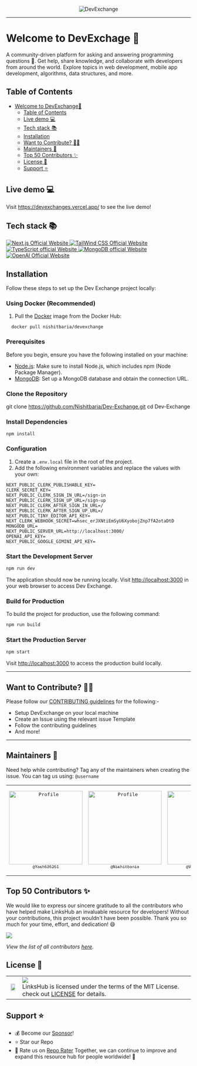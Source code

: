<article align="center">

![DevExchange](https://github.com/Nishitbaria/Dev-Exchange/assets/85815172/f5333bca-01a9-4545-b75e-32a3f2844602)

</article><hr>

<a name="welcome"></a>

# Welcome to DevExchage 👋

A community-driven platform for asking and answering programming questions 💙. Get help, share knowledge, and collaborate with developers from around the world. Explore topics in web development, mobile app development, algorithms, data structures, and more.

## Table of Contents

- [Welcome to DevExchange👋](#welcome)
  - [Table of Contents](#table-of-contents)
  - [Live demo 💻](#live-demo-)
  - [Tech stack 📚](#tech-stack-)
  - [Installation](#set-up)
  - [Want to Contribute? 👩‍💻](#want-to-contribute-)
  - [Maintainers 🤝](#maintainers-)
  - [Top 50 Contributors ✨](#top-50-contributors-)
  - [License 📝](#license-)
  - [Support ⭐](#support-)

<a name="demo"></a>
## Live demo 💻

Visit https://devexchanges.vercel.app/ to see the live demo!

## Tech stack 📚

<p>
  <a href="https://nextjs.org/">
    <img src="https://img.shields.io/badge/Next.js-7c3aed?style=for-the-badge&logo=next.js&logoColor=white" alt="Next.js Official Website"/>
  </a>
  <a href="https://tailwindcss.com/">
    <img src="https://img.shields.io/badge/tailwind_css-7c3aed?style=for-the-badge&logo=tailwindcss&logoColor=white" alt="TailWind CSS Official Website"/>
  </a>
  <a href="https://www.typescriptlang.org/">
    <img src="https://img.shields.io/badge/typescript-7c3aed?style=for-the-badge&logo=typescript&logoColor=white" alt="TypeScript official Website"/>
  </a>
  <a href="https://www.mongodb.com/">
    <img src="https://img.shields.io/badge/MongoDB-7c3aed?style=for-the-badge&logo=mongodb&logoColor=white" alt="MongoDB official Website"/>
  </a>
  <a href="https://openai.com/">
    <img src="https://img.shields.io/badge/OpenAI-7c3aed?style=for-the-badge&logo=openai&logoColor=white" alt="OpenAI Official Website"/>
  </a>
</p>


<a name="set-up"></a>

## Installation

Follow these steps to set up the Dev Exchange project locally:


### Using Docker (Recommended)

1. Pull the [Docker](https://hub.docker.com/r/nishitbaria/devexchange) image from the Docker Hub:


```   docker pull nishitbaria/devexchange ```


### Prerequisites

Before you begin, ensure you have the following installed on your machine:

- [Node.js](https://nodejs.org/): Make sure to install Node.js, which includes npm (Node Package Manager).
- [MongoDB](https://www.mongodb.com/): Set up a MongoDB database and obtain the connection URL.

### Clone the Repository


git clone https://github.com/Nishitbaria/Dev-Exchange.git
cd Dev-Exchange


### Install Dependencies

```
npm install
```

### Configuration

1. Create a `.env.local` file in the root of the project.
2. Add the following environment variables and replace the values with your own:

```env
NEXT_PUBLIC_CLERK_PUBLISHABLE_KEY=
CLERK_SECRET_KEY=
NEXT_PUBLIC_CLERK_SIGN_IN_URL=/sign-in
NEXT_PUBLIC_CLERK_SIGN_UP_URL=/sign-up
NEXT_PUBLIC_CLERK_AFTER_SIGN_IN_URL=/
NEXT_PUBLIC_CLERK_AFTER_SIGN_UP_URL=/
NEXT_PUBLIC_TINY_EDITOR_API_KEY=
NEXT_CLERK_WEBHOOK_SECRET=whsec_erJXNtiEmSyU6XyobojZnp7fA2otaDtD
MONGODB_URL=
NEXT_PUBLIC_SERVER_URL=http://localhost:3000/
OPENAI_API_KEY=
NEXT_PUBLIC_GOOGLE_GIMINI_API_KEY=
```

### Start the Development Server

```bash
npm run dev
```

The application should now be running locally. Visit [http://localhost:3000](http://localhost:3000) in your web browser to access Dev Exchange.

### Build for Production

To build the project for production, use the following command:

```bash
npm run build
```

### Start the Production Server

```bash
npm start
```

Visit [http://localhost:3000](http://localhost:3000) to access the production build locally.

---

<a name="want-to-contribute"></a>

## Want to Contribute? 👩‍💻

Please follow our [CONTRIBUTING guidelines](https://github.com/Nishitbaria/Dev-Exchange/blob/main/CONTRIBUTING.md) for the following:-

- Setup DevExchange on your local machine
- Create an Issue using the relevant issue Template
- Follow the contributing guidelines
- And more!

---

## Maintainers 🤝

Need help while contributing? Tag any of the maintainers when creating the issue. You can tag us using: `@username`

<table style="border: none;">
<tr>
<td align="center" width="200"><pre><a href="https://github.com/Yash636261"><img src="https://avatars.githubusercontent.com/u/98970491?v=4" width="200" alt="Profile" /><br><sub>@Yash636261</sub></a></pre></td>
<td align="center" width="200"><pre><a href="https://github.com/Nishitbaria"><img src="https://avatars.githubusercontent.com/u/85815172?v=4" width="200" alt="Profile" /><br><sub>@Nishitbaria</sub></a></pre></td>
<td align="center" width="200"><pre><a href="https://github.com/VinayakVispute"><img src="https://avatars.githubusercontent.com/u/93467074?v=4" width="200" alt="Profile" /><br><sub>@VinayakVispute</sub></a>
<td align="center" width="200"><pre><a href="https://github.com/JayeshYadav99"><img src="https://avatars.githubusercontent.com/u/107855172?v=4" width="200" alt="Profile" /><br><sub>@JayeshYadav99</sub></a></pre></td>
</tr>
</table>

<a name="our-contributors"></a>

## Top 50 Contributors ✨

We would like to express our sincere gratitude to all the contributors who have helped make LinksHub an invaluable resource for developers! Without your contributions, this project wouldn't have been possible. Thank you so much for your time, effort, and dedication! 😄

<a href="https://github.com/Nishitbaria/Dev-Exchange/graphs/contributors">
  <img src="https://contrib.rocks/image?repo=Nishitbaria/Dev-Exchange" />
</a>

_View the list of all contributors [here](https://github.com/Nishitbaria/Dev-Exchange/graphs/contributors)._


## License 📝


<table>
  <tr>
     <td>
       <p align="center"> <img src="https://github.com/rupali-codes/LinksHub/assets/66154908/65ae0c03-9cad-47a6-80b8-23c91cd2ac4e" width="80%"></img>
    </td>
    <td> 
      <img src="https://img.shields.io/badge/License-MIT-yellow.svg"/> <br> 
LinksHub is licensed under the terms of the MIT License. check out <a href="./LICENSE">LICENSE</a> for details. <img width=2300/>
    </td>
  </tr>
</table>


<a name="support"></a>

## Support ⭐

- 💰 Become our [Sponsor](https://github.com/sponsors/nishitbaria)!
- ⭐ Star our Repo 
- 🥇  Rate us on [Repo Rater](https://repo-rater.eddiehub.io/)
Together, we can continue to improve and expand this resource hub for people worldwide! 💪


